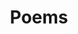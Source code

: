 ---
title: Poems
layout: collection
permalink: /poems/
collection: poems
entries_layout: grid
classes: wide
---